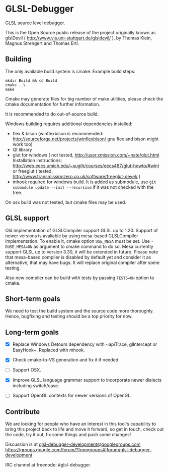 GLSL-Debugger
=============

GLSL source level debugger.

This is the Open Source public release of the project originally known
as glslDevil ( http://www.vis.uni-stuttgart.de/glsldevil/ ), by
Thomas Klein, Magnus Strengert and Thomas Ertl.


Building
------

The only available build system is cmake. Example build steps:

```
mkdir Build && cd Build
cmake ..\
make
```

Cmake may generate files for big number of make utilities, please check the cmake
documentation for further information.

It is recommended to do out-of-source build.

Windows building requires additional dependencies installed:

- flex & bison (winflexbison is recommended: http://sourceforge.net/projects/winflexbison/
  gnu flex and bison might work too)
- Qt library
- glut for windows ( not tested, http://user.xmission.com/~nate/glut.html
	Installation instructions: http://web.eecs.umich.edu/~sugih/courses/eecs487/glut-howto/#win)
  or freeglut ( tested, http://www.transmissionzero.co.uk/software/freeglut-devel/ )
- mhook required for windows build. It is added as submodule, use
  `git submodule update --init --recursive` if it was not checked with the tree.


On osx build was not tested, but cmake files may be used.


GLSL support
----------------

Old implementation of GLSLCompiler support GLSL up to 1.20. Support of newer versions is
avaliable by using mesa-based GLSLCompiler implementation. To enable it, cmake option
`USE_MESA` must be set. Use `-DUSE_MESA=ON` as argument to cmake command to do so.
Mesa currently support GLSL up to version 3.30, it will be extended in future.
Please note that mesa-based compiler is disabled by default yet and consider it as
alternative, that may have bugs. It will replace original compiler after some testing.

Also new compiler can be build with tests by passing `TESTS=ON` option to cmake.


Short-term goals
----------------

We need to test the build system and the source code more thoroughly. Hence, bugfixing and
testing should be a top priority for now.


Long-term goals
---------------

- [x] Replace Windows Detours dependency with ~apiTrace, glIntercept or EasyHook~. Replaced with mhook.
- [x] Check cmake-to-VS generation and fix it if needed.
- [ ] Support OSX.
- [x] Improve GLSL language grammar support to incorporate newer dialects including switch/case.
- [ ] Support OpenGL contexts for newer versions of OpenGL.


Contribute
----------

We are looking for people who have an interest in this tool's capability to bring this project
back to life and move it forward, so get in touch, check out the code, try it out, fix some things
and push some changes!

Discussion is at glsl-debugger-development@googlegroups.com
https://groups.google.com/forum/?fromgroups#!forum/glsl-debugger-development

IRC channel at freenode: #glsl-debugger

